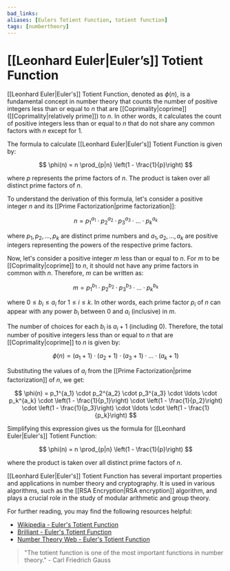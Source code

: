 ```yaml
---
bad_links: 
aliases: [Eulers Totient Function, totient function]
tags: [numbertheory]
---
```

# [[Leonhard Euler|Euler’s]] Totient Function

[[Leonhard Euler|Euler's]] Totient Function, denoted as $\phi(n)$, is a fundamental concept in number theory that counts the number of positive integers less than or equal to $n$ that are [[Coprimality|coprime]] ([[Coprimality|relatively prime]]) to $n$. In other words, it calculates the count of positive integers less than or equal to $n$ that do not share any common factors with $n$ except for 1.

The formula to calculate [[Leonhard Euler|Euler's]] Totient Function is given by:

$$
\phi(n) = n \prod_{p|n} \left(1 - \frac{1}{p}\right)
$$

where $p$ represents the prime factors of $n$. The product is taken over all distinct prime factors of $n$.

To understand the derivation of this formula, let's consider a positive integer $n$ and its [[Prime Factorization|prime factorization]]:

$$
n = p_1^{a_1} \cdot p_2^{a_2} \cdot p_3^{a_3} \cdot \ldots \cdot p_k^{a_k}
$$

where $p_1, p_2, \ldots, p_k$ are distinct prime numbers and $a_1, a_2, \ldots, a_k$ are positive integers representing the powers of the respective prime factors.

Now, let's consider a positive integer $m$ less than or equal to $n$. For $m$ to be [[Coprimality|coprime]] to $n$, it should not have any prime factors in common with $n$. Therefore, $m$ can be written as:

$$
m = p_1^{b_1} \cdot p_2^{b_2} \cdot p_3^{b_3} \cdot \ldots \cdot p_k^{b_k}
$$

where $0 \leq b_i \leq a_i$ for $1 \leq i \leq k$. In other words, each prime factor $p_i$ of $n$ can appear with any power $b_i$ between 0 and $a_i$ (inclusive) in $m$.

The number of choices for each $b_i$ is $a_i + 1$ (including 0). Therefore, the total number of positive integers less than or equal to $n$ that are [[Coprimality|coprime]] to $n$ is given by:

$$
\phi(n) = (a_1 + 1) \cdot (a_2 + 1) \cdot (a_3 + 1) \cdot \ldots \cdot (a_k + 1)
$$

Substituting the values of $a_i$ from the [[Prime Factorization|prime factorization]] of $n$, we get:

$$
\phi(n) = p_1^{a_1} \cdot p_2^{a_2} \cdot p_3^{a_3} \cdot \ldots \cdot p_k^{a_k} \cdot \left(1 - \frac{1}{p_1}\right) \cdot \left(1 - \frac{1}{p_2}\right) \cdot \left(1 - \frac{1}{p_3}\right) \cdot \ldots \cdot \left(1 - \frac{1}{p_k}\right)
$$

Simplifying this expression gives us the formula for [[Leonhard Euler|Euler's]] Totient Function:

$$
\phi(n) = n \prod_{p|n} \left(1 - \frac{1}{p}\right)
$$

where the product is taken over all distinct prime factors of $n$.

[[Leonhard Euler|Euler's]] Totient Function has several important properties and applications in number theory and cryptography. It is used in various algorithms, such as the [[RSA Encryption|RSA encryption]] algorithm, and plays a crucial role in the study of modular arithmetic and group theory.

For further reading, you may find the following resources helpful:
- [Wikipedia - Euler's Totient Function](https://en.wikipedia.org/wiki/Euler%27s_totient_function)
- [Brilliant - Euler's Totient Function](https://brilliant.org/wiki/eulers-totient-function/)
- [Number Theory Web - Euler's Totient Function](https://numbertheory.org/ntw/N3.html)

> "The totient function is one of the most important functions in number theory." - Carl Friedrich Gauss
